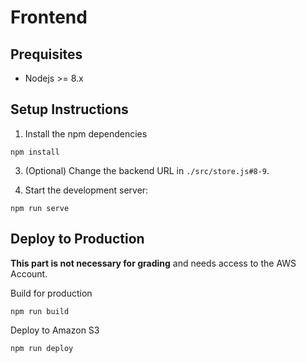 # Frontend

## Prequisites

- Nodejs >= 8.x

## Setup Instructions

1. Install the npm dependencies
```
npm install
```

3. (Optional) Change the backend URL in `./src/store.js#8-9`.

3. Start the development server:
```
npm run serve
```


## Deploy to Production

**This part is not necessary for grading** and needs access to the AWS Account.

Build for production
```
npm run build
```
Deploy to Amazon S3

```
npm run deploy
```

